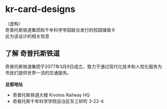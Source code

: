 # kr-card-designs
（虚构）<br>
奇普托斯铁道集团和千年科学学园联合发行的校园储值卡<br>
此为该设计的相关信息
## 了解 奇普托斯铁道
奇普托斯铁道集团于2077年3月9日成立，致力于通过现代化技术和人性化服务为市民们提供世界一流的交通服务。<br><br>
**总部地址**
- 奇普托斯铁道大楼 Kivotos Railway HQ
- 奇普托斯千年科学学院自治区东三轩町 3-22-4
